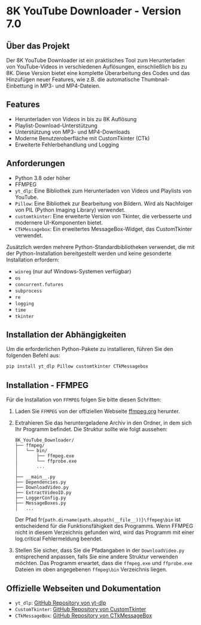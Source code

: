 # 8K YouTube Downloader - Version 7.0

## Über das Projekt

Der 8K YouTube Downloader ist ein praktisches Tool zum Herunterladen von YouTube-Videos in verschiedenen Auflösungen, einschließlich bis zu 8K. Diese Version bietet eine komplette Überarbeitung des Codes und das Hinzufügen neuer Features, wie z.B. die automatische Thumbnail-Einbettung in MP3- und MP4-Dateien.

## Features

- Herunterladen von Videos in bis zu 8K Auflösung
- Playlist-Download-Unterstützung
- Unterstützung von MP3- und MP4-Downloads
- Moderne Benutzeroberfläche mit CustomTkinter (CTk)
- Erweiterte Fehlerbehandlung und Logging

## Anforderungen

- Python 3.8 oder höher
- FFMPEG
- `yt_dlp`: Eine Bibliothek zum Herunterladen von Videos und Playlists von YouTube.
- `Pillow`: Eine Bibliothek zur Bearbeitung von Bildern. Wird als Nachfolger von PIL (Python Imaging Library) verwendet.
- `customtkinter`: Eine erweiterte Version von Tkinter, die verbesserte und modernere UI-Komponenten bietet.
- `CTkMessagebox`: Ein erweitertes MessageBox-Widget, das CustomTkinter verwendet.

Zusätzlich werden mehrere Python-Standardbibliotheken verwendet, die mit der Python-Installation bereitgestellt werden und keine gesonderte Installation erfordern:

- `winreg` (nur auf Windows-Systemen verfügbar)
- `os`
- `concurrent.futures`
- `subprocess`
- `re`
- `logging`
- `time`
- `tkinter`

## Installation der Abhängigkeiten

Um die erforderlichen Python-Pakete zu installieren, führen Sie den folgenden Befehl aus:

```bash
pip install yt_dlp Pillow customtkinter CTkMessagebox
```

## Installation - FFMPEG
Für die Installation von `FFMPEG` folgen Sie bitte diesen Schritten:
1. Laden Sie `FFMPEG` von der offiziellen Webseite [ffmpeg.org](https://ffmpeg.org/download.html) herunter.
2. Extrahieren Sie das heruntergeladene Archiv in den Ordner, in dem sich Ihr Programm befindet. Die Struktur sollte wie folgt aussehen:

    ```
    8K_YouTube_Downloader/
    ├── ffmpeg/
    │   └── bin/
    │       ├── ffmpeg.exe
    │       └── ffprobe.exe
    │       ...
    │
    ├── __main__.py
    ├── Dependencies.py
    ├── DownloadVideo.py
    ├── ExtractVideoID.py
    ├── LoggerConfig.py
    ├── MessageBoxes.py
    │   ...
    ```

    Der Pfad fr`{path.dirname(path.abspath(__file__))}\ffmpeg\bin` ist entscheidend für die Funktionsfähigkeit des Programms. Wenn FFMPEG nicht in diesem Verzeichnis gefunden wird, wird das Programm mit einer log.critical Fehlermeldung beendet.

3. Stellen Sie sicher, dass Sie die Pfadangaben in der `DownloadVideo.py` entsprechend anpassen, falls Sie eine andere Struktur verwenden möchten. Das Programm erwartet, dass die `ffmpeg.exe` und `ffprobe.exe` Dateien im oben angegebenen `ffmpeg\bin` Verzeichnis liegen.

## Offizielle Webseiten und Dokumentation
- `yt_dlp`: [GitHub Repository von yt-dlp](https://github.com/yt-dlp/yt-dlp)
- `CustomTkinter`: [GitHub Repository von CustomTkinter](https://github.com/TomSchimansky/CustomTkinter)
- `CTkMessageBox`: [GitHub Repository von CTkMessageBox](https://github.com/Akascape/CTkMessagebox)